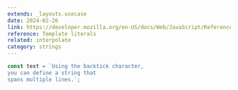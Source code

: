 ```yaml
---
extends: _layouts.usecase
date: 2024-02-26
link: https://developer.mozilla.org/en-US/docs/Web/JavaScript/Reference/Template_literals
reference: Template literals
related: interpolate
category: strings
---
```


```javascript
const text = `Using the backtick character,
you can define a string that
spans multiple lines.`;
```
